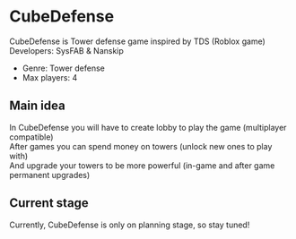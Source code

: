 # CubeDefense
CubeDefense is Tower defense game inspired by TDS (Roblox game)  
Developers: SysFAB & Nanskip  

* Genre: Tower defense  
* Max players: 4  

## Main idea
In CubeDefense you will have to create lobby to play the game (multiplayer compatible)  
After games you can spend money on towers (unlock new ones to play with)  
And upgrade your towers to be more powerful (in-game and after game permanent upgrades)  

## Current stage
Currently, CubeDefense is only on planning stage, so stay tuned!  